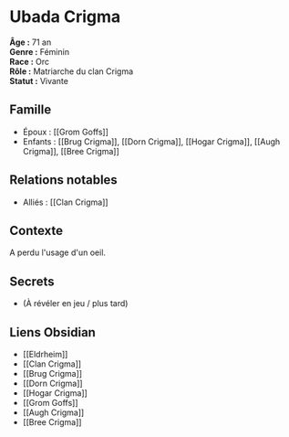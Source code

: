 # Ubada Crigma

**Âge :** 71 an  
**Genre :** Féminin  
**Race :** Orc  
**Rôle :** Matriarche du clan Crigma  
**Statut :** Vivante

## Famille
- Époux : [[Grom Goffs]]
- Enfants :  [[Brug Crigma]], [[Dorn Crigma]], [[Hogar Crigma]], [[Augh Crigma]], [[Bree Crigma]]

## Relations notables
- Alliés : [[Clan Crigma]]

## Contexte
A perdu l'usage d'un oeil.

## Secrets
- (À révéler en jeu / plus tard)

## Liens Obsidian
- [[Eldrheim]]
- [[Clan Crigma]]
- [[Brug Crigma]]
- [[Dorn Crigma]]
- [[Hogar Crigma]]
- [[Grom Goffs]]
- [[Augh Crigma]]
- [[Bree Crigma]]

